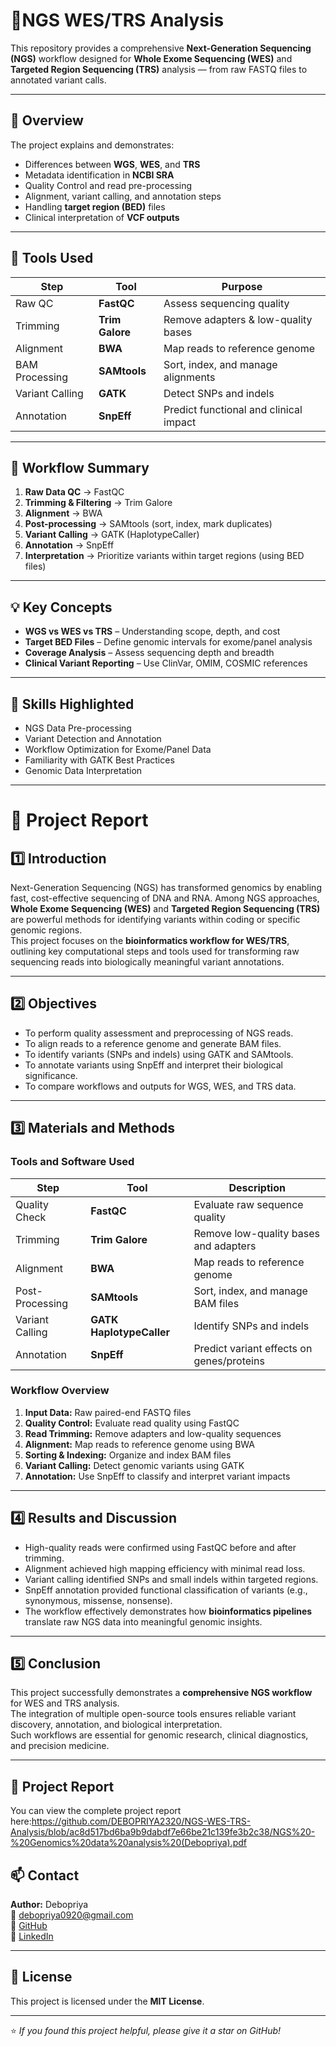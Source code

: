 # 🧬NGS WES/TRS Analysis
This repository provides a comprehensive **Next-Generation Sequencing (NGS)** workflow designed for **Whole Exome Sequencing (WES)** and **Targeted Region Sequencing (TRS)** analysis — from raw FASTQ files to annotated variant calls.  

---

## 📖 Overview

The project explains and demonstrates:
- Differences between **WGS**, **WES**, and **TRS**
- Metadata identification in **NCBI SRA**
- Quality Control and read pre-processing  
- Alignment, variant calling, and annotation steps  
- Handling **target region (BED)** files  
- Clinical interpretation of **VCF outputs**

---

## 🧩 Tools Used

| Step | Tool | Purpose |
|------|------|----------|
| Raw QC | **FastQC** | Assess sequencing quality |
| Trimming | **Trim Galore** | Remove adapters & low-quality bases |
| Alignment | **BWA** | Map reads to reference genome |
| BAM Processing | **SAMtools** | Sort, index, and manage alignments |
| Variant Calling | **GATK** | Detect SNPs and indels |
| Annotation | **SnpEff** | Predict functional and clinical impact |

---

## 🧠 Workflow Summary

1. **Raw Data QC** → FastQC  
2. **Trimming & Filtering** → Trim Galore  
3. **Alignment** → BWA  
4. **Post-processing** → SAMtools (sort, index, mark duplicates)  
5. **Variant Calling** → GATK (HaplotypeCaller)  
6. **Annotation** → SnpEff  
7. **Interpretation** → Prioritize variants within target regions (using BED files)  

---

## 💡 Key Concepts

- **WGS vs WES vs TRS** – Understanding scope, depth, and cost  
- **Target BED Files** – Define genomic intervals for exome/panel analysis  
- **Coverage Analysis** – Assess sequencing depth and breadth  
- **Clinical Variant Reporting** – Use ClinVar, OMIM, COSMIC references  

---

## 🧰 Skills Highlighted

- NGS Data Pre-processing  
- Variant Detection and Annotation  
- Workflow Optimization for Exome/Panel Data  
- Familiarity with GATK Best Practices  
- Genomic Data Interpretation  

---

# 📑 Project Report

## 1️⃣ Introduction
Next-Generation Sequencing (NGS) has transformed genomics by enabling fast, cost-effective sequencing of DNA and RNA. Among NGS approaches, **Whole Exome Sequencing (WES)** and **Targeted Region Sequencing (TRS)** are powerful methods for identifying variants within coding or specific genomic regions.  
This project focuses on the **bioinformatics workflow for WES/TRS**, outlining key computational steps and tools used for transforming raw sequencing reads into biologically meaningful variant annotations.

---

## 2️⃣ Objectives
- To perform quality assessment and preprocessing of NGS reads.  
- To align reads to a reference genome and generate BAM files.  
- To identify variants (SNPs and indels) using GATK and SAMtools.  
- To annotate variants using SnpEff and interpret their biological significance.  
- To compare workflows and outputs for WGS, WES, and TRS data.

---

## 3️⃣ Materials and Methods

### Tools and Software Used
| Step | Tool | Description |
|------|------|-------------|
| Quality Check | **FastQC** | Evaluate raw sequence quality |
| Trimming | **Trim Galore** | Remove low-quality bases and adapters |
| Alignment | **BWA** | Map reads to reference genome |
| Post-Processing | **SAMtools** | Sort, index, and manage BAM files |
| Variant Calling | **GATK HaplotypeCaller** | Identify SNPs and indels |
| Annotation | **SnpEff** | Predict variant effects on genes/proteins |

### Workflow Overview
1. **Input Data:** Raw paired-end FASTQ files  
2. **Quality Control:** Evaluate read quality using FastQC  
3. **Read Trimming:** Remove adapters and low-quality sequences  
4. **Alignment:** Map reads to reference genome using BWA  
5. **Sorting & Indexing:** Organize and index BAM files  
6. **Variant Calling:** Detect genomic variants using GATK  
7. **Annotation:** Use SnpEff to classify and interpret variant impacts  

---

## 4️⃣ Results and Discussion
- High-quality reads were confirmed using FastQC before and after trimming.  
- Alignment achieved high mapping efficiency with minimal read loss.  
- Variant calling identified SNPs and small indels within targeted regions.  
- SnpEff annotation provided functional classification of variants (e.g., synonymous, missense, nonsense).  
- The workflow effectively demonstrates how **bioinformatics pipelines** translate raw NGS data into meaningful genomic insights.  

---

## 5️⃣ Conclusion
This project successfully demonstrates a **comprehensive NGS workflow** for WES and TRS analysis.  
The integration of multiple open-source tools ensures reliable variant discovery, annotation, and biological interpretation.  
Such workflows are essential for genomic research, clinical diagnostics, and precision medicine.  

---
## 📄 Project Report
You can view the complete project report here:https://github.com/DEBOPRIYA2320/NGS-WES-TRS-Analysis/blob/ac8d517bd6ba9b9dabdf7e66be21c139fe3b2c38/NGS%20-%20Genomics%20data%20analysis%20(Debopriya).pdf
## 📫 Contact
**Author:** Debopriya  
📧 [debopriya0920@gmail.com](mailto:debopriya0920@gmail.com)  
🔗 [GitHub](https://github.com/DEBOPRIYA2320)  
🔗 [LinkedIn](https://www.linkedin.com/in/debopriya2320)

---

## 🧾 License
This project is licensed under the **MIT License**.

---

⭐ *If you found this project helpful, please give it a star on GitHub!*
